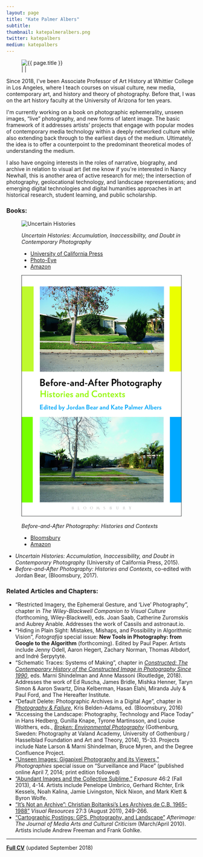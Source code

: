 ```yaml
---
layout: page
title: "Kate Palmer Albers"
subtitle:
thumbnail: katepalmeralbers.png
twitter: katepalbers
medium: katepalbers
---
```

<figure class="figure-profile">
	<img src="assets/images/{{ page.thumbnail }}" alt="{{ page.title }}" />
	<figcaption>
		<a href="mailto:kpalbers@gmail.com"><i class="fa fa-envelope fa-2x hvr-grow"></i></a> | <a href="https://www.twitter.com/{{ page.twitter }}"><i class="fa fa-twitter fa-2x hvr-grow"></i></a> | <a href="https://www.medium.com/@{{ page.medium }}"><i class="fa fa-medium fa-2x hvr-grow"></i></a>
	</figcaption>
</figure>

Since 2018, I've been Associate Professor of Art History at Whittier College in Los Angeles, where I teach courses on visual culture, new media, contemporary art, and history and theory of photography. Before that, I was on the art history faculty at the University of Arizona for ten years.

I'm currently working on a book on photographic ephemerality, unseen images, “live” photography, and new forms of latent image. The basic framework of it addresses artists’ projects that engage with popular modes of contemporary media technology within a deeply networked culture while also extending back through to the earliest days of the medium. Ultimately, the idea is to offer a counterpoint to the predominant theoretical modes of understanding the medium.

I also have ongoing interests in the roles of narrative, biography, and archive in relation to visual art (let me know if you're interested in Nancy Newhall, this is another area of active research for me); the intersection of photography, geolocational technology, and landscape representations; and emerging digital technologies and digital humanities approaches in art historical research, student learning, and public scholarship.



### **Books:**

<figure class="figure-sm">
	<img src="assets/images/uncertainhistories.jpg" alt="Uncertain Histories" />
	<figcaption>
	<p><em>Uncertain Histories: Accumulation, Inaccessibility, and Doubt in Contemporary Photography</em></p>
	<ul>
		<li><a href="http://www.ucpress.edu/book.php?isbn=9780520285279">University of California Press</a></li>
		<li><a href="http://www.photoeye.com/bookstore/citation.cfm?catalog=CA079&i=9780520285279&i2=">Photo-Eye</a></li>
		<li><a href="http://www.amazon.com/Uncertain-Histories-Accumulation-Inaccessibility-Contemporary/dp/0520285271">Amazon</a></li>
	</ul>
	</figcaption>
</figure>

<figure class="figure-sm">
	<img src="assets/images/Before_After_cover_C-E.jpg" alt="Before_After" />
	<figcaption>
	<p><em>Before-and-After Photography: Histories and Contexts</em></p>
	<ul>
		<li><a href="https://www.bloomsbury.com/us/before-and-after-photography-9781474253116/">Bloomsbury</a></li>
		<li><a href="https://www.amazon.com/Before-After-Photography-Histories-Contexts/dp/1474253113">Amazon</a></li>
	</ul>
	</figcaption>
</figure>

- *Uncertain Histories: Accumulation, Inaccessibility, and Doubt in Contemporary Photography* (University of California Press, 2015).
- *Before-and-After Photography: Histories and Contexts*, co-edited with Jordan Bear, (Bloomsbury, 2017).

### **Related Articles and Chapters:**
- “Restricted Imagery, the Ephemeral Gesture, and ‘Live’ Photography”, chapter in *The Wiley-Blackwell Companion to Visual Culture* (forthcoming, Wiley-Blackwell), eds. Joan Saab, Catherine Zuromskis and Aubrey Anable. Addresses the work of Cassils and astronaut.io.
- “Hiding in Plain Sight: Mistakes, Mishaps, and Possibility in Algorithmic Vision”, *Fotografija* special issue: **New Tools in Photography: from Google to the Algorithm** (forthcoming). Edited by Paul Paper. Artists include Jenny Odell, Aaron Hegert, Zachary Norman, Thomas Albdorf, and Indré Šerpytytė.
- “Schematic Traces: Systems of Making”, chapter in [*Constructed: The Contemporary History of the Constructed Image in Photography Since 1990*](https://www.taylorfrancis.com/books/e/9781317299110), eds. Marni Shindelman and Anne Massoni (Routledge, 2018). Addresses the work of Ed Ruscha, James Bridle, Mishka Henner, Taryn Simon & Aaron Swartz, Dina Kelberman, Hasan Elahi, Miranda July & Paul Ford, and The Hereafter Institute.
- “Default Delete: Photographic Archives in a Digital Age”, chapter in [*Photography & Failure*](https://www.bloomsbury.com/us/photography-and-failure-9781474293402/), Kris Belden-Adams, ed. (Bloomsbury, 2016)
- “Accessing the Landscape: Photography, Technology and Place Today” in Hans Hedberg, Gunilla Knape, Tyrone Martinsson, and Louise Wolthers, eds., [*Broken: Environmental Photography*](https://www.photoeye.com/bookstore/citation.cfm?catalog=IB531&i=&i2=9789198087468) (Gothenburg, Sweden: Photography at Valand Academy, University of Gothenburg / Hasselblad Foundation and Art and Theory, 2014), 15-33. Projects include Nate Larson & Marni Shindelman, Bruce Myren, and the Degree Confluence Project.
- [“Unseen Images: Gigapixel Photography and its Viewers,”](http://circulationexchange.org/assets/pdfs/Albers_Unseen_Images_2014.pdf) *Photographies* special issue on “Surveillance and Place” (published online April 7, 2014; print edition followed)
- [“Abundant Images and the Collective Sublime,”](http://circulationexchange.org/assets/pdfs/Albers_Abundant_Images_2013_compressed.pdf) *Exposure* 46:2 (Fall 2013), 4-14. Artists include Penelope Umbrico, Gerhard Richter, Erik Kessels, Noah Kalina, Jamie Livingston, Nick Nixon, and Mark Klett & Byron Wolfe.
- [“It’s Not an Archive”: Christian Boltanksi’s Les Archives de C.B. 1965-1988”](http://circulationexchange.org/assets/pdfs/Albers_Boltanski_2011.pdf) *Visual Resources* 27:3 (August 2011), 249-266.
- [“Cartographic Postings: GPS, Photography, and Landscape”](http://circulationexchange.org/assets/pdfs/Albers_CartographicPostings.pdf) *Afterimage: The Journal of Media Arts and Cultural Criticism* (March/April 2010). Artists include Andrew Freeman and Frank Gohlke.

---

**[Full CV](http://circulationexchange.org/assets/pdfs/Albers_CV_2018.pdf)**  (updated September 2018)

